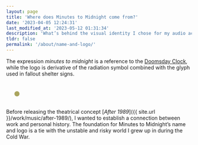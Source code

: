 ```yaml
---
layout: page
title: 'Where does Minutes to Midnight come from?'
date: '2023-04-05 12:24:31'
last_modified_at: '2023-05-12 01:31:34'
description: 'What’s behind the visual identity I chose for my audio activies.'
tldr: false
permalink: '/about/name-and-logo/'
---
```

The expression _minutes to midnight_ is a reference to the [Doomsday Clock](https://en.wikipedia.org/wiki/Doomsday_Clock), while the logo is derivative of the radiation symbol combined with the glyph used in fallout shelter signs.

<svg class="svg-logo" role="img" aria-label="Minutes to Midnight logo" height="84" width="100%" viewBox="0 0 362 42" xmlns="http://www.w3.org/2000/svg"><title>Minutes to Midnight</title><g fill="none" fill-rule="evenodd"><path class="a-fill" d="M68.748 41 64.99 15.857l-.218-1.687h-.326V41H59V1h7.188l3.485 18.286.273 2.122h.108l.273-2.122L73.812 1H81v40h-5.446V14.17h-.326l-.218 1.687L71.252 41h-2.504ZM84 1h6v40h-6V1Zm15.152 19.156-.485-1.85h-.324V41H93V1h5.181l5.667 20.844.485 1.85h.324V1H110v40h-5.181l-5.667-20.844ZM129 1v32.226c-.056 1.656-.389 3.145-1 4.415a7.601 7.601 0 0 1-2.389 2.98C124.5 41.502 123 42 121 42c-2 0-3.556-.497-4.667-1.38-1.11-.827-1.833-1.876-2.333-2.98-.611-1.269-.944-2.758-1-4.414V1h6v32.226c0 1.159.278 1.931.833 2.538.278.276.667.442 1.167.442 1.056 0 1.556-.662 1.778-1.49.166-.386.222-.883.222-1.49V1h6Zm1 6.04V1h17v6.04h-5.558V41h-5.884V7.04H130ZM148 1h13v6.04h-7.316v10.504h5.263v6.422h-5.263v10.993H161V41h-13V1Zm25.13 10.92c0-1.278-.055-2.716-.443-3.835-.387-1.065-.996-1.81-1.938-1.81-1.55.052-2.049 1.597-2.049 3.887 0 1.332.61 2.717 1.495 4.208.886 1.491 2.05 3.036 3.212 4.687l.92 1.32c1.063 1.547 2.083 3.112 2.901 4.645 1.052 1.97 1.772 3.994 1.772 6.125 0 2.61-.443 5.06-1.717 6.87-1.273 1.811-3.322 2.983-6.59 2.983-3.82 0-5.98-1.385-7.198-3.515S162 32.532 162 29.602l5.87-.532c0 1.65.055 3.302.498 4.527.388 1.278 1.052 2.13 2.326 2.13 1.772 0 2.436-1.81 2.436-4.314 0-1.278-.664-2.77-1.55-4.314-.499-.746-.997-1.545-1.55-2.343l-.792-1.097c-.94-1.314-1.94-2.75-2.974-4.283-1.218-1.806-2.157-3.657-2.775-5.553l-.16-.518a10.091 10.091 0 0 1-.498-3.143c0-2.13.498-4.42 1.772-6.178 1.273-1.704 3.211-2.93 6.035-2.983 3.6-.053 5.704 1.385 6.867 3.462 1.163 2.13 1.495 4.74 1.495 6.924l-5.87.533ZM185 7.04V1h17v6.04h-5.558V41h-5.884V7.04H185Zm34 25.491c-.056 1.598-.389 3.036-1 4.261a7.388 7.388 0 0 1-2.389 2.876C214.5 40.521 213 41 211 41c-2 0-3.556-.48-4.667-1.332-1.11-.798-1.833-1.81-2.333-2.876-.611-1.225-.944-2.663-1-4.26V9.468c.056-1.545.389-2.983 1-4.208.5-1.065 1.222-2.13 2.333-2.93C207.444 1.534 209 1 211 1s3.5.533 4.611 1.332c1.111.798 1.889 1.864 2.389 2.929.611 1.225.944 2.663 1 4.208V32.53Zm-6-23.537c0-1.109-.222-1.885-.778-2.55C211.944 6.166 211.5 6 211 6c-.993 0-1.495.688-1.736 1.37l-.042.127c-.166.444-.222.943-.222 1.497v24.012c0 1.164.278 1.94.833 2.55.278.278.667.444 1.167.444 1.056 0 1.556-.665 1.778-1.497.166-.388.222-.887.222-1.497V8.994ZM237.748 41l-3.758-25.143-.218-1.687h-.326V41H228V1h7.188l3.485 18.286.273 2.122h.108l.273-2.122L242.812 1H250v40h-5.446V14.17h-.326l-.218 1.687L240.252 41h-2.504ZM253 1h6v40h-6V1Zm9 40V1h4.534c5.334 0 8.214 1.088 9.76 4.136 1.425 2.906 1.685 7.593 1.706 14.816v2.126c-.02 7.232-.28 11.877-1.705 14.786-1.547 3.048-4.427 4.136-9.761 4.136H262Zm6-34v28l.372-.004c1.621-.034 2.567-.346 3.08-2.154.25-.917.45-2.32.5-4.208l.027-1.441c.014-1.034.019-2.213.021-3.544v-5.844a194.798 194.798 0 0 0-.049-4.493c-.05-1.834-.25-3.237-.5-4.208C270.901 7.216 269.851 7 268 7Zm19.152 13.156-.485-1.85h-.324V41H281V1h5.181l5.667 20.844.485 1.85h.324V1H298v40h-5.181l-5.667-20.844ZM301 1h6v40h-6V1Zm18.003 14.487V9.47c0-1.066-.222-1.811-.777-2.45-.278-.267-.722-.426-1.222-.426-.993 0-1.494.66-1.735 1.315l-.042.123c-.166.426-.222.905-.222 1.438V33.01c0 1.118.278 1.864.833 2.45.278.266.666.426 1.166.426 1.055 0 1.555-.64 1.777-1.438.167-.373.222-.852.222-1.438v-7.084h-2.388V21.08H325v19.494h-3.554l-.722-1.864c-1.11 1.331-2.72 2.29-4.664 2.29-1.943 0-3.276-.48-4.275-1.332-1-.798-1.666-1.81-2.11-2.876-.5-1.225-.722-2.663-.667-4.26V9.468c.056-1.545.389-2.983 1-4.208.5-1.065 1.221-2.13 2.332-2.93C313.45 1.534 315.005 1 317.004 1c2 0 3.498.533 4.609 1.332 1.11.798 1.888 1.864 2.388 2.929.61 1.225.943 2.663.999 4.208v6.018h-5.997Zm19.237 8.098h-4.48V41H328V1h5.76v16.544h4.48V1H344v40h-5.76V23.585ZM345 7.041V1h17v6.04h-5.558V41h-5.884V7.04H345Z" fill-rule="nonzero"/><g transform="translate(-9 -11)"><g class="a-fill" fill-rule="nonzero"><path d="m19.12 52.443 3.38-5.854 3.382-5.857-.117-.067a5.265 5.265 0 0 1-.353-.242 5.742 5.742 0 0 1-2.363-4.343l-.018-.338h-.176c-4.358.01-13.178.069-13.194.09-.009.012 3.144 5.549 9.46 16.611ZM18.393 13.775c1.598 2.79 7.77 13.583 7.786 13.611.01.015.17-.055.357-.15 1.821-.935 3.99-1.11 5.88-.476.422.141 1.006.39 1.25.531l.154.09 4.485-7.77 4.483-7.764-25.38.135c.02-.037.02-.039 0-.004-.011.02.433.827.985 1.797ZM35.177 43.64c5.26 9.31 5.038 8.924 5.097 8.906.092-.03 9.61-16.457 9.595-16.595l-.01-.083-6.408.059c-3.525.031-6.513.06-6.637.061l-.226.002-.03.394a5.98 5.98 0 0 1-.506 1.988c-.417.94-1.163 1.824-2.039 2.42l-.32.22 1.484 2.627Z"/></g><ellipse class="b-fill" cx="29.828" cy="34.024" rx="8.384" ry="8.321"/><circle fill="#AAA55F" cx="30" cy="34" r="5"/></g></g></svg>

Before releasing the theatrical concept [_After 1989_]({{ site.url }}/work/music/after-1989/), I wanted to establish a connection between work and personal history. The foundation for Minutes to Midnight’s name and logo is a tie with the unstable and risky world I grew up in during the Cold War.
